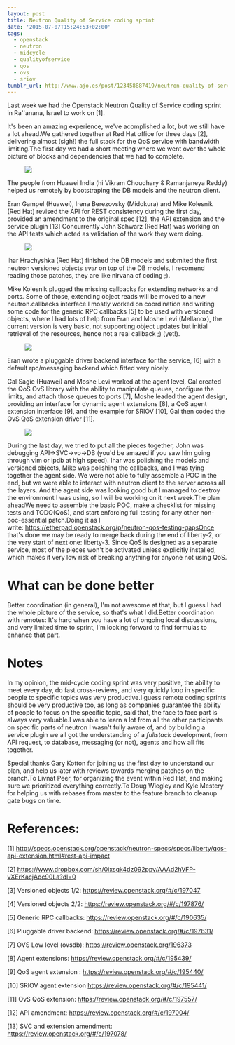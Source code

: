 ```yaml
---
layout: post
title: Neutron Quality of Service coding sprint
date: '2015-07-07T15:24:53+02:00'
tags:
  - openstack
  - neutron
  - midcycle
  - qualityofservice
  - qos
  - ovs
  - sriov
tumblr_url: http://www.ajo.es/post/123458887419/neutron-quality-of-service-coding-sprint
---
```

Last week we had the Openstack Neutron Quality of
Service coding sprint in Ra''anana, Israel to work on [1].

It's been an amazing experience, we've acomplished a lot, but we
still have a lot ahead.We gathered together at Red Hat office for three days [2],
delivering almost (sigh!) the full stack for the QoS service
with bandwidth limiting.The first day we had a short meeting where we went over
the whole picture of blocks and dependencies that we had
to complete.

<figure><img src="/images/qos_coding_sprint1.jpg"/></figure>

The people from Huawei India (hi Vikram Choudhary & Ramanjaneya Reddy) helped us
remotely by bootstraping the DB models and the neutron client.

Eran Gampel (Huawei), Irena Berezovsky (Midokura) and Mike Kolesnik (Red Hat)
revised the API for REST consistency during the first day, provided an
amendment to the original spec [12], the API extension and
the service plugin [13] Concurrently John Schwarz (Red Hat) was working on the API tests
which acted as validation of the work they were doing.

<figure><img src="/images/qos_coding_sprint2.jpg"/></figure>

Ihar Hrachyshka (Red Hat) finished the DB models and submited the first neutron
versioned objects *ever* on top of the DB models, I
recomend reading those patches, they are like nirvana
of coding ;).

Mike Kolesnik plugged the missing callbacks for extending
networks and ports. Some of those, extending object reads
will be moved to a new neutron.callbacks interface.I mostly worked on coordination and writing some code
for the generic RPC callbacks [5] to be used with versioned objects,
where I had lots of help from Eran and Moshe Levi (Mellanox), the current
version is very basic, not supporting object updates but initial
retrieval of the resources, hence not a real callback ;) (yet!).

<figure><img src="/images/qos_coding_sprint3.jpg"/></figure>

Eran wrote a pluggable driver backend interface for the service,
[6] with a default rpc/messaging backend which fitted very nicely.

Gal Sagie (Huawei) and Moshe Levi worked at the agent level, Gal created
the QoS OvS library with the ability to manipulate queues, configure
the limits, and attach those queues to ports [7], Moshe leaded
the agent design, providing an interface for dynamic agent extensions [8],
a QoS agent extension interface [9], and the example for SRIOV [10],
Gal then coded the OvS QoS extension driver [11].

<figure><img src="/images/qos_coding_sprint4.jpg"/></figure>

During the last day, we tried to put all the pieces together, John
was debugging API->SVC->vo->DB (you'd be amazed if you saw him
going through vim or ipdb at high speed). Ihar was polishing the models
and versioned objects, Mike was polishing the callbacks, and I was
tying together the agent side. We were not able to fully assemble
a POC in the end, but we were able to interact with neutron client
to the server across all the layers. And the agent side was looking
good but I managed to destroy the environment I was using, so I will
be working on it next week.The plan aheadWe need to assemble the basic POC, make a checklist for missing tests and TODO(QoS), and start enforcing full testing for any other non-poc-essential patch.Doing it as I write: https://etherpad.openstack.org/p/neutron-qos-testing-gapsOnce that's done we may be ready to merge back during the end of liberty-2, or the very start of next one: liberty-3. Since QoS is designed as a separate service, most of the pieces won't be activated unless explicitly installed, which makes it very low risk of breaking anything for anyone not using QoS.

# What can be done better

Better coordination (in general), I'm not awesome at that,
but I guess I had the whole picture of the service, so that's
what I did.Better coordination with remotes: It's hard when you have a lot
of ongoing local discussions, and very limited time to sprint,
I'm looking forward to find formulas to enhance that part.

# Notes

In my opinion, the mid-cycle coding sprint was very positive, the ability to meet every day, do fast cross-reviews, and very quickly loop in specific people to specific topics was very productive.I guess remote coding sprints should be very productive too, as long as companies guarantee the ability of people to focus on the specific topic, said that, the face to face part is always very valuable.I was able to learn a lot from all the other participants on specific parts of neutron I wasn't fully aware of, and by building a service plugin we all got the understanding of a *fullstack* development, from API request, to database, messaging (or not), agents and how all fits together.

Special thanks Gary Kotton for joining us the first day to understand our plan, and help us later with reviews towards merging patches on the branch.To Livnat Peer, for organizing the event within Red Hat, and making sure we prioritized everything correctly.To Doug Wiegley and Kyle Mestery for helping us with rebases from master to the feature branch to cleanup gate bugs on time.

# References:

[1] http://specs.openstack.org/openstack/neutron-specs/specs/liberty/qos-api-extension.html#rest-api-impact

[2] https://www.dropbox.com/sh/0ixsqk4dz092ppv/AAAd2hVFP-vXErKacjAdc90La?dl=0

[3] Versioned objects 1/2: https://review.openstack.org/#/c/197047

[4] Versioned objects 2/2: https://review.openstack.org/#/c/197876/

[5] Generic RPC callbacks: https://review.openstack.org/#/c/190635/

[6] Pluggable driver backend: https://review.openstack.org/#/c/197631/

[7] OVS Low level (ovsdb): https://review.openstack.org/196373

[8] Agent extensions: https://review.openstack.org/#/c/195439/

[9] QoS agent extension : https://review.openstack.org/#/c/195440/

[10] SRIOV agent extension https://review.openstack.org/#/c/195441/

[11] OvS QoS extension: https://review.openstack.org/#/c/197557/

[12] API amendment: https://review.openstack.org/#/c/197004/

[13] SVC and extension amendment: https://review.openstack.org/#/c/197078/
